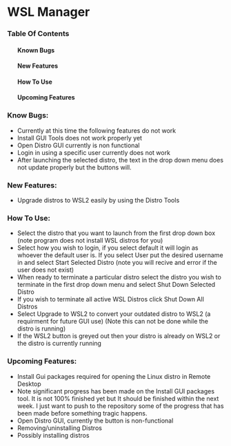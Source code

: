 # WSL Manager




### Table Of Contents</h2>

#### <ul>Known Bugs
#### <ul>New Features
#### <ul>How To Use
#### <ul>Upcoming Features


### Know Bugs:

* Currently at this time the following features do not work
* Install GUI Tools does not work properly yet
* Open Distro GUI currently is non functional
* Login in using a specific user currently does not work
* After launching the selected distro, the text in the drop down menu does not update properly but the buttons will.  


### New Features:
* Upgrade distros to WSL2 easily by using the Distro Tools

### How To Use:
* Select the distro that you want to launch from the first drop down box (note program does not install WSL distros for you)
* Select how you wish to login, if you select default it will login as whoever the default user is. If you select User put the desired username in and select Start Selected Distro (note you will recive and error if the user does not exist)
* When ready to terminate a particular distro select the distro you wish to terminate in the first drop down menu and select Shut Down Selected Distro
* If you wish to terminate all active WSL Distros click Shut Down All Distros
* Select Upgrade to WSL2 to convert your outdated distro to WSL2 (a requirment for future GUI use) (Note this can not be done while the distro is running)
* If the WSL2 button is greyed out then your distro is already on WSL2 or the distro is currently running









### Upcoming Features:
* Install Gui packages required for opening the Linux distro in Remote Desktop
* Note significant progress has been made on the Install GUI packages tool. It is not 100% finished yet but It should be finished within the next week. I just want to push to the repository some of the progress that has been made before something tragic happens.
* Open Distro GUI, currently the button is non-functional
* Removing/uninstalling Distros
* Possibly installing distros



